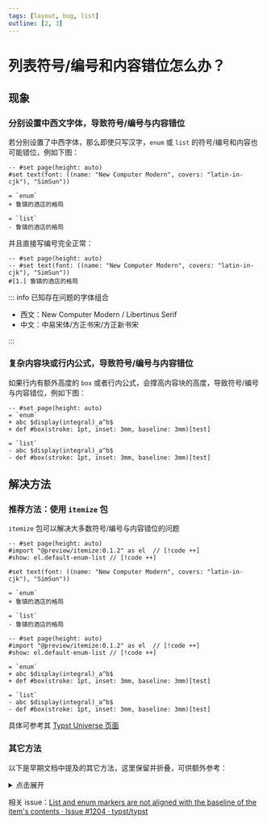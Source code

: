 ```yaml
---
tags: [layout, bug, list]
outline: [2, 3]
---
```


# 列表符号/编号和内容错位怎么办？

## 现象

### 分别设置中西文字体，导致符号/编号与内容错位

若分别设置了中西字体，那么即使只写汉字，`enum` 或 `list` 的符号/编号和内容也可能错位，例如下图：

```typst
-- #set page(height: auto)
#set text(font: ((name: "New Computer Modern", covers: "latin-in-cjk"), "SimSun"))

= `enum`
+ 鲁镇的酒店的格局

= `list`
- 鲁镇的酒店的格局
```

并且直接写编号完全正常：

```typst
-- #set page(height: auto)
-- #set text(font: ((name: "New Computer Modern", covers: "latin-in-cjk"), "SimSun"))
#[1.] 鲁镇的酒店的格局
```

::: info 已知存在问题的字体组合

- 西文：New Computer Modern / Libertinus Serif
- 中文：中易宋体/方正书宋/方正新书宋

:::

### 复杂内容块或行内公式，导致符号/编号与内容错位

如果行内有额外高度的 `box` 或者行内公式，会撑高内容块的高度，导致符号/编号与内容错位，例如下图：

```typst
-- #set page(height: auto)
= `enum`
+ abc $display(integral)_a^b$
+ def #box(stroke: 1pt, inset: 3mm, baseline: 3mm)[test]

= `list`
- abc $display(integral)_a^b$
- def #box(stroke: 1pt, inset: 3mm, baseline: 3mm)[test]
```

## 解决方法

### 推荐方法：使用 `itemize` 包

`itemize` 包可以解决大多数符号/编号与内容错位的问题

```typst
-- #set page(height: auto)
#import "@preview/itemize:0.1.2" as el  // [!code ++]
#show: el.default-enum-list // [!code ++]

#set text(font: ((name: "New Computer Modern", covers: "latin-in-cjk"), "SimSun"))

= `enum`
+ 鲁镇的酒店的格局

= `list`
- 鲁镇的酒店的格局
```

```typst
-- #set page(height: auto)
#import "@preview/itemize:0.1.2" as el  // [!code ++]
#show: el.default-enum-list // [!code ++]

= `enum`
+ abc $display(integral)_a^b$
+ def #box(stroke: 1pt, inset: 3mm, baseline: 3mm)[test]

= `list`
- abc $display(integral)_a^b$
- def #box(stroke: 1pt, inset: 3mm, baseline: 3mm)[test]
```

具体可参考其 [Typst Universe 页面](https://typst.app/universe/package/itemize)

### 其它方法

以下是早期文档中提及的其它方法，这里保留并折叠，可供额外参考：

<details>
<summary>点击展开</summary>

### 如果只写汉字

#### 法一：数字也用中文字体

```typst {1}
-- #set page(height: auto)
#set text(font: "SimSun")
+ 鲁镇的酒店的格局
```

#### 法二：修改编号对齐方式

```typst
-- #set page(height: auto)
#set text(font: ((name: "New Computer Modern", covers: "latin-in-cjk"), "SimSun"))

= `enum`
#set enum(number-align: bottom) // [!code ++]
+ 鲁镇的酒店的格局

= `list`
#set list(marker: ([•], [‣], [–]).map(align.with(horizon)))  // [!code ++]
- 鲁镇的酒店的格局
```

#### 法三：修改汉字边框计算方式

```typst
-- #set page(height: auto)
#set text(font: ((name: "New Computer Modern", covers: "latin-in-cjk"), "SimSun"))

#set text(top-edge: "ascender", bottom-edge: "descender") // [!code ++]

= `enum`
+ 鲁镇的酒店的格局

= `list`
- 鲁镇的酒店的格局
```

不过这样会在视觉上增大行距，详见[文字外框的解释](./par-leading.md)。

### 如果列表内容复杂

来自 [@OrangeX4](https://github.com/OrangeX4) 的解决方案

```typst
-- #set page(height: auto)
/// Align the list marker with the baseline of the first line of the list item.
///
/// Usage: `#show: align-list-marker-with-baseline`
#let align-list-marker-with-baseline(body) = {
  show list.item: it => context {
    let current-marker = {
      set text(fill: text.fill)
      if type(list.marker) == array {
        list.marker.at(0)
      } else {
        list.marker
      }
    }
    let hanging-indent = measure(current-marker).width + .6em + .3pt
    set terms(hanging-indent: hanging-indent)
    if type(list.marker) == array {
      terms.item(
        current-marker,
        {
          // set the value of list.marker in a loop
          set list(marker: list.marker.slice(1) + (list.marker.at(0),))
          it.body
        },
      )
    } else {
      terms.item(current-marker, it.body)
    }
  }
  body
}

/// Align the enum marker with the baseline of the first line of the enum item. It will only work when the enum item has a number like `1.`.
///
/// Usage: `#show: align-enum-marker-with-baseline`
#let align-enum-marker-with-baseline(body) = {
  show enum.item: it => context {
    if not it.has("number") or it.number == none or enum.full == true {
      // If the enum item does not have a number, or the number is none, or the enum is full
      return it
    }
    let weight-map = (
      thin: 100,
      extralight: 200,
      light: 300,
      regular: 400,
      medium: 500,
      semibold: 600,
      bold: 700,
      extrabold: 800,
      black: 900,
    )
    let current-marker = {
      set text(
        fill: text.fill,
        weight: if type(text.weight) == int {
          text.weight - 300
        } else {
          weight-map.at(text.weight) - 300
        },
      )
      numbering(enum.numbering, it.number) + h(-.1em)
    }
    let hanging-indent = measure(current-marker).width + .6em + .3pt
    set terms(hanging-indent: hanging-indent)
    terms.item(current-marker, it.body)
  }
  body
}

#show: align-list-marker-with-baseline
#show: align-enum-marker-with-baseline

- 1 + $display(integral) + x$
- 1 + $display(integral)$

1. 1 + $display(integral) + x$
2. 1 + $display(integral)$
```

</details>

相关 issue：[List and enum markers are not aligned with the baseline of the item's contents · Issue #1204 · typst/typst](https://github.com/typst/typst/issues/1204)
